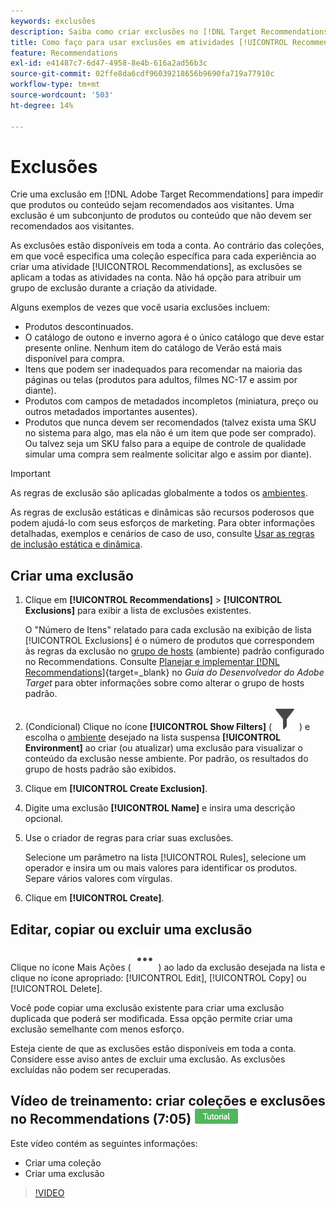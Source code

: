 ```yaml
---
keywords: exclusões
description: Saiba como criar exclusões no [!DNL Target Recommendations] para impedir que produtos ou conteúdo sejam recomendados aos visitantes.
title: Como faço para usar exclusões em atividades [!UICONTROL Recommendations]?
feature: Recommendations
exl-id: e41487c7-6d47-4958-8e4b-616a2ad56b3c
source-git-commit: 02ffe8da6cdf96039218656b9690fa719a77910c
workflow-type: tm+mt
source-wordcount: '503'
ht-degree: 14%

---
```


# Exclusões

Crie uma exclusão em [!DNL Adobe Target Recommendations] para impedir que produtos ou conteúdo sejam recomendados aos visitantes. Uma exclusão é um subconjunto de produtos ou conteúdo que não devem ser recomendados aos visitantes.

As exclusões estão disponíveis em toda a conta. Ao contrário das coleções, em que você especifica uma coleção específica para cada experiência ao criar uma atividade [!UICONTROL Recommendations], as exclusões se aplicam a todas as atividades na conta. Não há opção para atribuir um grupo de exclusão durante a criação da atividade.

Alguns exemplos de vezes que você usaria exclusões incluem:

* Produtos descontinuados.
* O catálogo de outono e inverno agora é o único catálogo que deve estar presente online. Nenhum item do catálogo de Verão está mais disponível para compra.
* Itens que podem ser inadequados para recomendar na maioria das páginas ou telas (produtos para adultos, filmes NC-17 e assim por diante).
* Produtos com campos de metadados incompletos (miniatura, preço ou outros metadados importantes ausentes).
* Produtos que nunca devem ser recomendados (talvez exista uma SKU no sistema para algo, mas ela não é um item que pode ser comprado). Ou talvez seja um SKU falso para a equipe de controle de qualidade simular uma compra sem realmente solicitar algo e assim por diante).

>[!IMPORTANT]
>
>As regras de exclusão são aplicadas globalmente a todos os [ambientes](/help/main/administrating-target/environments.md).
>
>As regras de exclusão estáticas e dinâmicas são recursos poderosos que podem ajudá-lo com seus esforços de marketing. Para obter informações detalhadas, exemplos e cenários de caso de uso, consulte [Usar as regras de inclusão estática e dinâmica](/help/main/c-recommendations/c-algorithms/use-dynamic-and-static-inclusion-rules.md#concept_4CB5C0FA705D4E449BD0B37B3D987F9F).

## Criar uma exclusão

1. Clique em **[!UICONTROL Recommendations]** > **[!UICONTROL Exclusions]** para exibir a lista de exclusões existentes.

   O &quot;Número de Itens&quot; relatado para cada exclusão na exibição de lista [!UICONTROL Exclusions] é o número de produtos que correspondem às regras da exclusão no [grupo de hosts](/help/main/administrating-target/hosts.md) (ambiente) padrão configurado no Recommendations. Consulte [Planejar e implementar [!DNL Recommendations]](https://experienceleague.adobe.com/pt-br/docs/target-dev/developer/recommendations){target=_blank} no *Guia do Desenvolvedor do Adobe Target* para obter informações sobre como alterar o grupo de hosts padrão.

1. (Condicional) Clique no ícone **[!UICONTROL Show Filters]** ( ![Ícone Mostrar filtros](/help/main/assets/icons/Filter.svg) ) e escolha o [ambiente](/help/main/administrating-target/environments.md) desejado na lista suspensa **[!UICONTROL Environment]** ao criar (ou atualizar) uma exclusão para visualizar o conteúdo da exclusão nesse ambiente. Por padrão, os resultados do grupo de hosts padrão são exibidos.

1. Clique em **[!UICONTROL Create Exclusion]**.

1. Digite uma exclusão **[!UICONTROL Name]** e insira uma descrição opcional.

1. Use o criador de regras para criar suas exclusões.

   Selecione um parâmetro na lista [!UICONTROL Rules], selecione um operador e insira um ou mais valores para identificar os produtos. Separe vários valores com vírgulas.

1. Clique em **[!UICONTROL Create]**.

<!-- ## Create an exclusion using Advanced Search

You can also create exclusions using [!UICONTROL Advanced Search] on the [Catalog Search](/help/main/c-recommendations/c-products/catalog-search.md#save-as) page ( [!UICONTROL Recommendations] > [!UICONTROL Catalog Search] > [!UICONTROL Advanced Search]). 

![Save as dialog](/help/main/c-recommendations/c-products/assets/save-as.png)

After creating a search using "id > contains," for example, you can then click [!UICONTROL Save As] > [!UICONTROL Exclusion].

>[!IMPORTANT]
>
>The [!UICONTROL Advanced Search] functionality is case-insensitive; however, products returned at the time of delivery are based on case-sensitive search. This mismatch might lead to confusion. Ensure that you consider case-sensitivity when you create exclusions based on results using the Advanced Search functionality. For example, if you perform a search for "Holiday," that initial search lists results containing "Holiday" and "holiday." If you then create an exclusion with the intent to exclude products containing "holiday," only products containing "holiday" are excluded. Products containing "Holiday" are not excluded. -->

## Editar, copiar ou excluir uma exclusão

Clique no ícone Mais Ações ( ![ícone Mais Ações](/help/main/assets/icons/MoreSmallList.svg) ) ao lado da exclusão desejada na lista e clique no ícone apropriado: [!UICONTROL Edit], [!UICONTROL Copy] ou [!UICONTROL Delete].

Você pode copiar uma exclusão existente para criar uma exclusão duplicada que poderá ser modificada. Essa opção permite criar uma exclusão semelhante com menos esforço.

Esteja ciente de que as exclusões estão disponíveis em toda a conta. Considere esse aviso antes de excluir uma exclusão. As exclusões excluídas não podem ser recuperadas.

## Vídeo de treinamento: criar coleções e exclusões no Recommendations (7:05) ![Selo do tutorial](/help/main/assets/tutorial.png)

Este vídeo contém as seguintes informações:

* Criar uma coleção
* Criar uma exclusão

>[!VIDEO](https://video.tv.adobe.com/v/27689)
